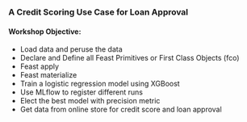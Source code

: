 ### A Credit Scoring Use Case for Loan Approval

#### Workshop Objective:

 * Load data and peruse the data
 * Declare and Define all Feast Primitives or First Class Objects (fco)
 * Feast apply
 * Feast materialize
 * Train a logistic regression model using XGBoost
 * Use MLflow to register different runs
 * Elect the best model with precision metric
 * Get data from online store for credit score and loan approval 
